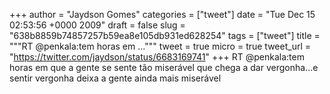 
+++
author = "Jaydson Gomes"
categories = ["tweet"]
date = "Tue Dec 15 02:53:56 +0000 2009"
draft = false
slug = "638b8859b74857257b59ea8e105db931ed628254"
tags = ["tweet"]
title = """RT @penkala:tem horas em ..."""
tweet = true
micro = true
tweet_url = "https://twitter.com/jaydson/status/6683169741"
+++
RT @penkala:tem horas em que a gente se sente tão miserável que chega a dar vergonha...e sentir vergonha deixa a gente ainda mais miserável
